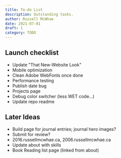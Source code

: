 ```yaml
---
title: To-do List
description: Outstanding tasks.
author: Russell McWhae
date: 2021-07-01
draft: 1
category: TODO
---
```


## Launch checklist

-   Update "That New-Website Look"
-   Mobile optimization
-   Clean Adobe WebFonts once done
-   Performance testing
-   Publish date bug
-   Projects page
-   Debug color switcher (less WET code…)
-   Update repo readme

## Later Ideas

-   Build <category> page for journal entries; journal hero images?
-   Submit for review?
-   2016.russellmcwhae.ca, 2006.russellmcwhae.ca
-   Update about with skills
-   Book Reading list page (linked from about)
